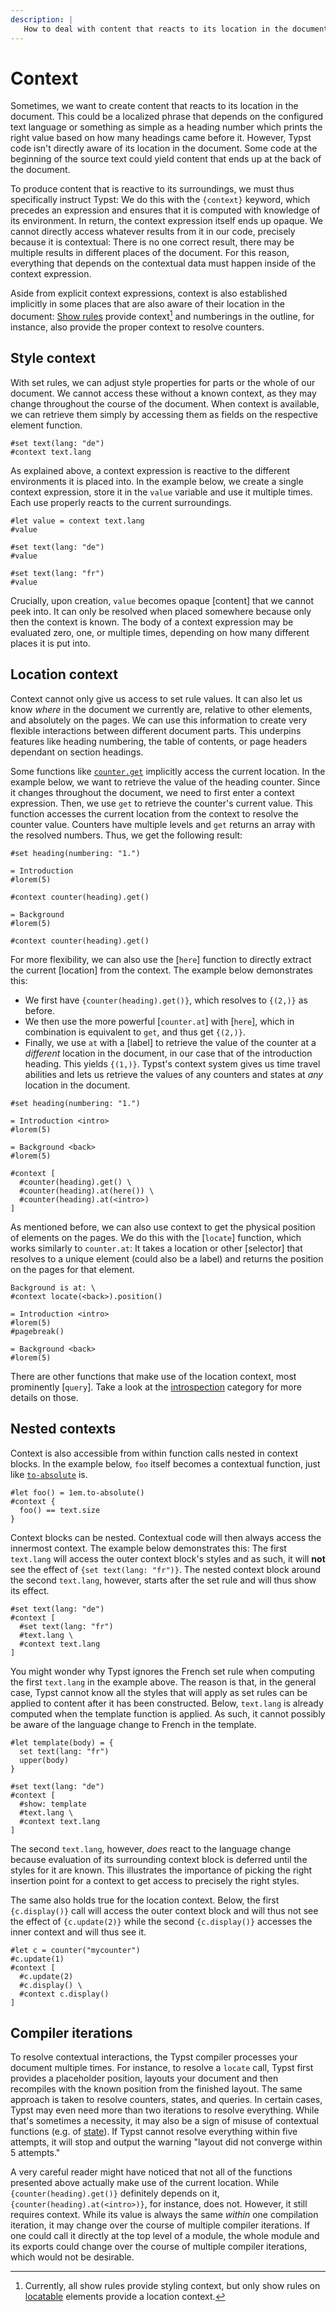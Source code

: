 ```yaml
---
description: |
   How to deal with content that reacts to its location in the document.
---
```


# Context
Sometimes, we want to create content that reacts to its location in the
document. This could be a localized phrase that depends on the configured text
language or something as simple as a heading number which prints the right
value based on how many headings came before it. However, Typst code isn't
directly aware of its location in the document. Some code at the beginning of
the source text could yield content that ends up at the back of the document.

To produce content that is reactive to its surroundings, we must thus
specifically instruct Typst: We do this with the `{context}` keyword, which
precedes an expression and ensures that it is computed with knowledge of its
environment. In return, the context expression itself ends up opaque. We cannot
directly access whatever results from it in our code, precisely because it is
contextual: There is no one correct result, there may be multiple results in
different places of the document. For this reason, everything that depends on
the contextual data must happen inside of the context expression.

Aside from explicit context expressions, context is also established implicitly
in some places that are also aware of their location in the document:
[Show rules]($styling/#show-rules) provide context[^1] and numberings in the
outline, for instance, also provide the proper context to resolve counters.

## Style context
With set rules, we can adjust style properties for parts or the whole of our
document. We cannot access these without a known context, as they may change
throughout the course of the document. When context is available, we can
retrieve them simply by accessing them as fields on the respective element
function.

```example
#set text(lang: "de")
#context text.lang
```

As explained above, a context expression is reactive to the different
environments it is placed into. In the example below, we create a single context
expression, store it in the `value` variable and use it multiple times. Each use
properly reacts to the current surroundings.

```example
#let value = context text.lang
#value

#set text(lang: "de")
#value

#set text(lang: "fr")
#value
```

Crucially, upon creation, `value` becomes opaque [content] that we cannot peek
into. It can only be resolved when placed somewhere because only then the
context is known. The body of a context expression may be evaluated zero, one,
or multiple times, depending on how many different places it is put into.

## Location context
Context cannot only give us access to set rule values. It can also let us know
_where_ in the document we currently are, relative to other elements, and
absolutely on the pages. We can use this information to create very flexible
interactions between different document parts. This underpins features like
heading numbering, the table of contents, or page headers dependant on section
headings.

Some functions like [`counter.get`]($counter.get) implicitly access the current
location. In the example below, we want to retrieve the value of the heading
counter. Since it changes throughout the document, we need to first enter a
context expression. Then, we use `get` to retrieve the counter's current value.
This function accesses the current location from the context to resolve the
counter value. Counters have multiple levels and `get` returns an array with the
resolved numbers. Thus, we get the following result:

```example
#set heading(numbering: "1.")

= Introduction
#lorem(5)

#context counter(heading).get()

= Background
#lorem(5)

#context counter(heading).get()
```

For more flexibility, we can also use the [`here`] function to directly extract
the current [location] from the context. The example below
demonstrates this:

- We first have `{counter(heading).get()}`, which resolves to `{(2,)}` as
  before.
- We then use the more powerful  [`counter.at`] with [`here`], which in
  combination is equivalent to `get`, and thus get `{(2,)}`.
- Finally, we use `at` with a [label] to retrieve the value of the counter at a
  _different_ location in the document, in our case that of the introduction
  heading. This yields `{(1,)}`. Typst's context system gives us time travel
  abilities and lets us retrieve the values of any counters and states at _any_
  location in the document.

```example
#set heading(numbering: "1.")

= Introduction <intro>
#lorem(5)

= Background <back>
#lorem(5)

#context [
  #counter(heading).get() \
  #counter(heading).at(here()) \
  #counter(heading).at(<intro>)
]
```

As mentioned before, we can also use context to get the physical position of
elements on the pages. We do this with the [`locate`] function, which works
similarly to `counter.at`: It takes a location or other [selector] that resolves
to a unique element (could also be a label) and returns the position on the
pages for that element.

```example
Background is at: \
#context locate(<back>).position()

= Introduction <intro>
#lorem(5)
#pagebreak()

= Background <back>
#lorem(5)
```

There are other functions that make use of the location context, most
prominently [`query`]. Take a look at the
[introspection]($category/introspection) category for more details on those.

## Nested contexts
Context is also accessible from within function calls nested in context blocks.
In the example below, `foo` itself becomes a contextual function, just like
[`to-absolute`]($length.to-absolute) is.

```example
#let foo() = 1em.to-absolute()
#context {
  foo() == text.size
}
```

Context blocks can be nested. Contextual code will then always access the
innermost context. The example below demonstrates this: The first `text.lang`
will access the outer context block's styles and as such, it will **not**
see the effect of `{set text(lang: "fr")}`. The nested context block around the
second `text.lang`, however, starts after the set rule and will thus show
its effect.

```example
#set text(lang: "de")
#context [
  #set text(lang: "fr")
  #text.lang \
  #context text.lang
]
```

You might wonder why Typst ignores the French set rule when computing the first
`text.lang` in the example above. The reason is that, in the general case, Typst
cannot know all the styles that will apply as set rules can be applied to
content after it has been constructed. Below, `text.lang` is already computed
when the template function is applied. As such, it cannot possibly be aware of
the language change to French in the template.

```example
#let template(body) = {
  set text(lang: "fr")
  upper(body)
}

#set text(lang: "de")
#context [
  #show: template
  #text.lang \
  #context text.lang
]
```

The second `text.lang`, however, _does_ react to the language change because
evaluation of its surrounding context block is deferred until the styles for it
are known. This illustrates the importance of picking the right insertion point for a context to get access to precisely the right styles.

The same also holds true for the location context. Below, the first
`{c.display()}` call will access the outer context block and will thus not see
the effect of `{c.update(2)}` while the second `{c.display()}` accesses the inner context and will thus see it.

```example
#let c = counter("mycounter")
#c.update(1)
#context [
  #c.update(2)
  #c.display() \
  #context c.display()
]
```

## Compiler iterations
To resolve contextual interactions, the Typst compiler processes your document
multiple times. For instance, to resolve a `locate` call, Typst first provides a
placeholder position, layouts your document and then recompiles with the known
position from the finished layout. The same approach is taken to resolve
counters, states, and queries. In certain cases, Typst may even need more than
two iterations to resolve everything. While that's sometimes a necessity, it may
also be a sign of misuse of contextual functions (e.g. of
[state]($state/#caution)). If Typst cannot resolve everything within five
attempts, it will stop and output the warning "layout did not converge within 5
attempts."

A very careful reader might have noticed that not all of the functions presented
above actually make use of the current location. While
`{counter(heading).get()}` definitely depends on it,
`{counter(heading).at(<intro>)}`, for instance, does not. However, it still
requires context. While its value is always the same _within_ one compilation
iteration, it may change over the course of multiple compiler iterations. If one
could call it directly at the top level of a module, the whole module and its
exports could change over the course of multiple compiler iterations, which
would not be desirable.

[^1]: Currently, all show rules provide styling context, but only show rules on
      [locatable]($location/#locatable) elements provide a location context.
